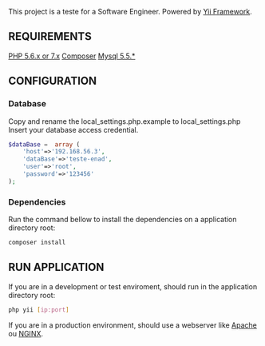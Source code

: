 This project is a teste for a Software Engineer.
Powered by  [Yii Framework](http://www.yiiframework.com/).

REQUIREMENTS
------------

[PHP 5.6.x or 7.x](https://php.net)
[Composer](https://getcomposer.org)
[Mysql 5.5.*](https://www.mysql.com/)


CONFIGURATION
-------------

### Database

Copy and rename the local_settings.php.example to local_settings.php
Insert your database access credential.

```php
$dataBase =  array (
    'host'=>'192.168.56.3',
    'dataBase'=>'teste-enad',
    'user'=>'root',
    'password'=>'123456'
);
```

### Dependencies

Run the command bellow to install the dependencies on a application directory root:
```Bash
composer install
```

RUN APPLICATION
---------------

If you are in a development or test enviroment, should run in the application directory root:
```Bash
php yii [ip:port]
```

If you are in a production environment, should use a webserver like [Apache](https://www.apache.org/) ou [NGINX](https://nginx.org/en/).